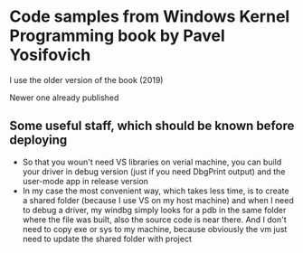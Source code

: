 # Code samples from Windows Kernel Programming book by Pavel Yosifovich
I use the older version of the book (2019)

Newer one already published 
## Some useful staff, which should be known before deploying
- So that you woun't need VS libraries on verial machine, you can build your driver in debug version (just if you need DbgPrint output) and the user-mode app in release version
- In my case the most convenient way, which takes less time, is to create a shared folder (because I use VS on my host machine) and when I need to debug a driver, my windbg simply looks for a pdb in the same folder where the file was built, also the source code is near there. And I don't need to copy exe or sys to my machine, because obviously the vm just need to update the shared folder with project
